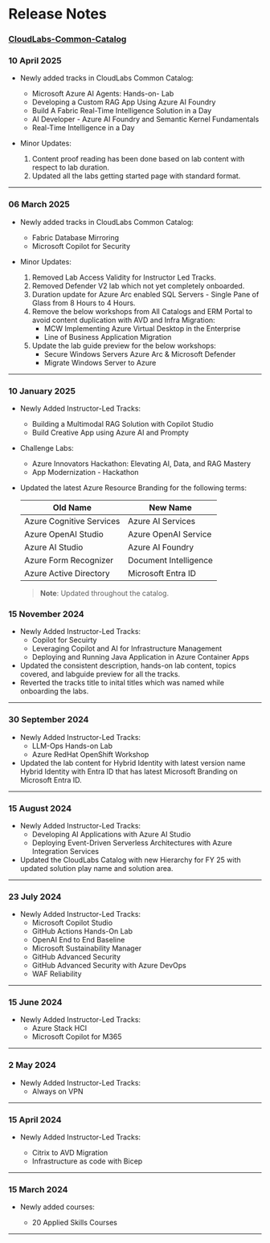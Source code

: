 # Release Notes

### [CloudLabs-Common-Catalog](https://spektrasystems.sharepoint.com/:b:/s/CloudLabs-Services/EVCk8hTB2ThPuSMsr-UA7_4B7Pj_3pGwZ3nh8UhVd4k_mQ?e=FQPIxV)

### 10 April 2025

  * Newly added tracks in CloudLabs Common Catalog:

    * Microsoft Azure AI Agents: Hands-on- Lab
    * Developing a Custom RAG App Using Azure AI Foundry
    * Build A Fabric Real-Time Intelligence Solution in a Day
    * AI Developer - Azure AI Foundry and Semantic Kernel Fundamentals
    * Real-Time Intelligence in a Day
   
   * Minor Updates:

     1. Content proof reading has been done based on lab content with respect to lab duration.
     2. Updated all the labs getting started page with standard format.

--------------------------------
### 06 March 2025

  * Newly added tracks in CloudLabs Common Catalog:
    
    * Fabric Database Mirroring
    * Microsoft Copilot for Security
   
  * Minor Updates:

    1. Removed Lab Access Validity for Instructor Led Tracks.
    2. Removed Defender V2 lab which not yet completely onboarded.
    3. Duration update for Azure Arc enabled SQL Servers - Single Pane of Glass from 8 Hours to 4 Hours.
    4. Remove the below workshops from All Catalogs and ERM Portal to avoid content duplication with AVD and Infra Migration: 
       - MCW Implementing Azure Virtual Desktop in the Enterprise 
       - Line of Business Application Migration 
    5. Update the lab guide preview for the below workshops:
       - Secure Windows Servers Azure Arc & Microsoft Defender
       - Migrate Windows Server to Azure

-------------------------------
### 10 January 2025

  * Newly Added Instructor-Led Tracks:
    * Building a Multimodal RAG Solution with Copilot Studio
    * Build Creative App using Azure AI and Prompty

  * Challenge Labs:
    * Azure Innovators Hackathon: Elevating AI, Data, and RAG Mastery
    * App Modernization - Hackathon
 
  * Updated the latest Azure Resource Branding for the following terms:

    | Old Name | New Name |
    | --- | --- |
    | Azure Cognitive Services | Azure AI Services |
    | Azure OpenAI Studio | Azure OpenAI Service |
    | Azure AI Studio  | Azure AI Foundry |
    | Azure Form Recognizer | Document Intelligence |
    | Azure Active Directory  | Microsoft Entra ID |

    > **Note**: Updated throughout the catalog.

### 15 November 2024

  * Newly Added Instructor-Led Tracks:
    * Copilot for Secuirty
    * Leveraging Copilot and AI for Infrastructure Management
    * Deploying and Running Java Application in Azure Container Apps
  * Updated the consistent description, hands-on lab content, topics covered, and labguide preview for all the tracks.
  * Reverted the tracks title to inital titles which was named while onboarding the labs.

------------------------
### 30 September 2024

  * Newly Added Instructor-Led Tracks:
    * LLM-Ops Hands-on Lab
    * Azure RedHat OpenShift Workshop
  * Updated the lab content for Hybrid Identity with latest version name Hybrid Identity with Entra ID that has latest Microsoft Branding on Microsoft Entra ID.

------------------
### 15 August 2024

  * Newly Added Instructor-Led Tracks:
     * Developing AI Applications with Azure AI Studio 
     * Deploying Event-Driven Serverless Architectures with Azure Integration Services
  * Updated the CloudLabs Catalog with new Hierarchy for FY 25 with updated solution play name and solution area.

-----------------
### 23 July 2024

  * Newly Added Instructor-Led Tracks:
     * Microsoft Copilot Studio
     * GitHub Actions Hands-On Lab
     * OpenAI End to End Baseline
     * Microsoft Sustainability Manager
     * GitHub Advanced Security
     * GitHub Advanced Security with Azure DevOps
     * WAF Reliability

-----------------
### 15 June 2024

  * Newly Added Instructor-Led Tracks:
     * Azure Stack HCI
     * Microsoft Copilot for M365

-----------------
### 2 May 2024

  * Newly Added Instructor-Led Tracks:
     * Always on VPN

-----------------
### 15 April 2024

  * Newly Added Instructor-Led Tracks:

    * Citrix to AVD Migration
    * Infrastructure as code with Bicep

-----------------
### 15 March 2024
    
  * Newly added courses:

    * 20 Applied Skills Courses

-----------------
